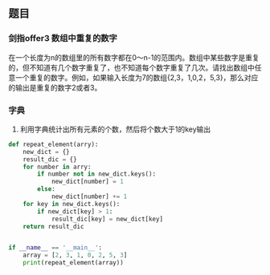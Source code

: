 ## 题目
### 剑指offer3  数组中重复的数字
在一个长度为n的数组里的所有数字都在0～n-1的范围内。数组中某些数字是重复的，但不知道有几个数字重复了，也不知道每个数字重复了几次。请找出数组中任意一个重复的数字。例如，如果输入长度为7的数组{2,3，1,0,2，5,3}，那么对应的输出是重复的数字2或者3。
### 字典
1. 利用字典统计出所有元素的个数，然后将个数大于1的key输出
```python
def repeat_element(arry):
    new_dict = {}
    result_dic = {}
    for number in arry:
        if number not in new_dict.keys():
            new_dict[number] = 1
        else:
            new_dict[number] += 1
    for key in new_dict.keys():
        if new_dict[key] > 1:
            result_dic[key] = new_dict[key]
    return result_dic


if __name__ == '__main__':
    array = [2, 3, 1, 0, 2, 5, 3]
    print(repeat_element(array))
```

